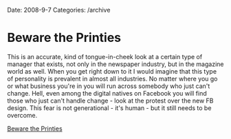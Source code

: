 Date: 2008-9-7
Categories: /archive

# Beware the Printies

This is an accurate, kind of tongue-in-cheek look at a certain type of manager that exists, not only in the newspaper industry, but in the magazine world as well.  When you get right down to it I would imagine that this type of personality is prevalent in almost all industries.  No matter where you go or what business you're in you will run across somebody who just can't change.  Hell, even among the digital natives on Facebook you will find those who just can't handle change - look at the protest over the new FB design.  This fear is not generational - it's human - but it still needs to be overcome.

<a href="http://recoveringjournalist.typepad.com/recovering_journalist/2008/08/beware-the-printies.html">Beware the Printies</a>
